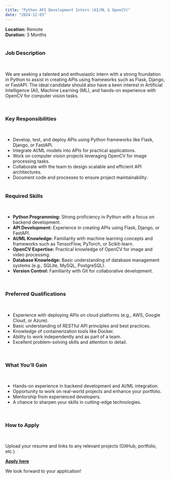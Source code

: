 ```yaml
---
title: "Python API Development Intern (AI/ML & OpenCV)"
date: "2024-12-03"
---
```


**Location:** Remote  
**Duration:** 3 Months
</br>
</br>

### **Job Description**

  </br>

We are seeking a talented and enthusiastic intern with a strong foundation in Python to assist in creating APIs using frameworks such as Flask, Django, or FastAPI. The ideal candidate should also have a keen interest in Artificial Intelligence (AI), Machine Learning (ML), and hands-on experience with OpenCV for computer vision tasks.

</br>

### **Key Responsibilities**

  </br>

- Develop, test, and deploy APIs using Python frameworks like Flask, Django, or FastAPI.
- Integrate AI/ML models into APIs for practical applications.
- Work on computer vision projects leveraging OpenCV for image processing tasks.
- Collaborate with the team to design scalable and efficient API architectures.
- Document code and processes to ensure project maintainability.
  </br>
  </br>

### **Required Skills**

</br>

- **Python Programming:** Strong proficiency in Python with a focus on backend development.
- **API Development:** Experience in creating APIs using Flask, Django, or FastAPI.
- **AI/ML Knowledge:** Familiarity with machine learning concepts and frameworks such as TensorFlow, PyTorch, or Scikit-learn.
- **OpenCV Expertise:** Practical knowledge of OpenCV for image and video processing.
- **Database Knowledge:** Basic understanding of database management systems (e.g., SQLite, MySQL, PostgreSQL).
- **Version Control:** Familiarity with Git for collaborative development.

</br>

### **Preferred Qualifications**

  </br>

- Experience with deploying APIs on cloud platforms (e.g., AWS, Google Cloud, or Azure).
- Basic understanding of RESTful API principles and best practices.
- Knowledge of containerization tools like Docker.
- Ability to work independently and as part of a team.
- Excellent problem-solving skills and attention to detail.

</br>

### **What You’ll Gain**

  </br>

- Hands-on experience in backend development and AI/ML integration.
- Opportunity to work on real-world projects and enhance your portfolio.
- Mentorship from experienced developers.
- A chance to sharpen your skills in cutting-edge technologies.

</br>

### **How to Apply**

  </br>

Upload your resume and links to any relevant projects (GitHub, portfolio, etc.)

**[Apply here](https://forms.gle/zFo1NGCfQ7guu5Uq5)**

We look forward to your application!
